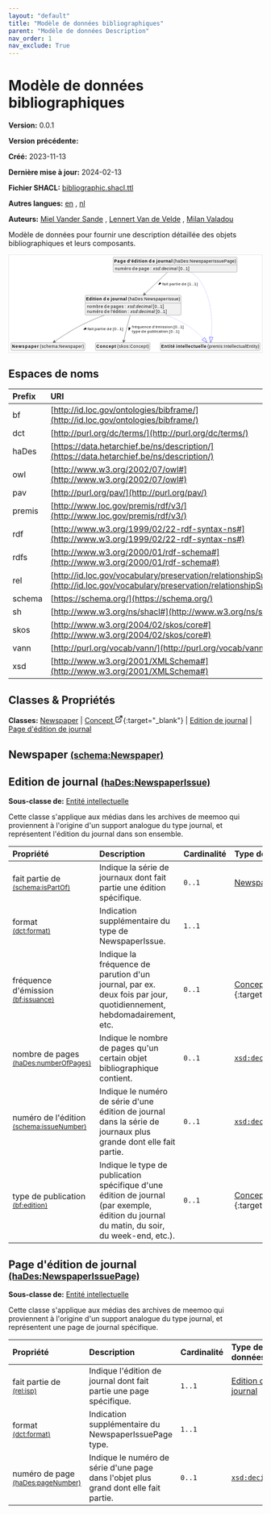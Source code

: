 ```yaml
---
layout: "default"
title: "Modèle de données bibliographiques"
parent: "Modèle de données Description"
nav_order: 1
nav_exclude: True
---
```

<svg xmlns="http://www.w3.org/2000/svg" style="display: none;"><symbol id="svg-external-link" width="24" height="24" viewBox="0 0 24 24" fill="none" stroke="currentColor" stroke-width="2" stroke-linecap="round" stroke-linejoin="round" class="feather feather-external-link"><title id="svg-external-link-title">(external link)</title><path d="M18 13v6a2 2 0 0 1-2 2H5a2 2 0 0 1-2-2V8a2 2 0 0 1 2-2h6"></path><polyline points="15 3 21 3 21 9"></polyline><line x1="10" y1="14" x2="21" y2="3"></line> </symbol></svg>

Modèle de données bibliographiques
====================

**Version:** 0.0.1

**Version précédente:** 

**Créé:** 2023-11-13

**Dernière mise à jour:** 2024-02-13

**Fichier SHACL:** [bibliographic.shacl.ttl](bibliographic.shacl.ttl)

**Autres langues:**
[en](../en)
, [nl](../nl)

**Auteurs:**
[Miel Vander Sande](mailto:miel.vandersande@meemoo.be)
, [Lennert Van de Velde](mailto:lennert.vandevelde@meemoo.be)
, [Milan Valadou](mailto:milan.valadou@meemoo.be)


Modèle de données pour fournir une description détaillée des objets bibliographiques et leurs composants.

<div class="wrap">
  <div class="zoom">
  <svg xmlns="http://www.w3.org/2000/svg" xmlns:xlink="http://www.w3.org/1999/xlink" contentStyleType="text/css" preserveAspectRatio="none" version="1.1" viewBox="0 0 850 326" zoomAndPan="magnify"><defs/><g><a href="#schema%3ANewspaper" target="_top" title="#schema%3ANewspaper" xlink:actuate="onRequest" xlink:href="#schema%3ANewspaper" xlink:show="new" xlink:title="#schema%3ANewspaper" xlink:type="simple"><g id="elem_schema_Newspaper"><rect codeLine="15" fill="#F1F1F1" height="26.2969" id="schema_Newspaper" rx="3.5" ry="3.5" style="stroke:#181818;stroke-width:0.5;" width="248" x="7" y="294"/><text fill="#000000" font-family="sans-serif" font-size="14" font-weight="bold" lengthAdjust="spacing" textLength="90" x="10" y="311.9951">Newspaper</text><text fill="#000000" font-family="sans-serif" font-size="14" lengthAdjust="spacing" textLength="4" x="100" y="311.9951"> </text><text fill="#000000" font-family="sans-serif" font-size="14" lengthAdjust="spacing" textLength="148" x="104" y="311.9951">(schema:Newspaper)</text></g></a><a href="../../terms/fr#skos%3AConcept" target="_top" title="../../terms/fr#skos%3AConcept" xlink:actuate="onRequest" xlink:href="../../terms/fr#skos%3AConcept" xlink:show="new" xlink:title="../../terms/fr#skos%3AConcept" xlink:type="simple"><g id="elem_skos_Concept"><rect codeLine="16" fill="#F1F1F1" height="26.2969" id="skos_Concept" rx="3.5" ry="3.5" style="stroke:#181818;stroke-width:0.5;" width="183" x="290.5" y="294"/><text fill="#000000" font-family="sans-serif" font-size="14" font-weight="bold" lengthAdjust="spacing" textLength="66" x="293.5" y="311.9951">Concept</text><text fill="#000000" font-family="sans-serif" font-size="14" lengthAdjust="spacing" textLength="4" x="359.5" y="311.9951"> </text><text fill="#000000" font-family="sans-serif" font-size="14" lengthAdjust="spacing" textLength="107" x="363.5" y="311.9951">(skos:Concept)</text></g></a><a href="#haDes%3ANewspaperIssue" target="_top" title="#haDes%3ANewspaperIssue" xlink:actuate="onRequest" xlink:href="#haDes%3ANewspaperIssue" xlink:show="new" xlink:title="#haDes%3ANewspaperIssue" xlink:type="simple"><g id="elem_haDes_NewspaperIssue"><rect codeLine="17" fill="#F1F1F1" height="66.8906" id="haDes_NewspaperIssue" rx="3.5" ry="3.5" style="stroke:#181818;stroke-width:0.5;" width="322" x="256" y="135"/><text fill="#000000" font-family="sans-serif" font-size="14" font-weight="bold" lengthAdjust="spacing" textLength="53" x="259" y="152.9951">Edition</text><text fill="#000000" font-family="sans-serif" font-size="14" font-weight="bold" lengthAdjust="spacing" textLength="5" x="312" y="152.9951"> </text><text fill="#000000" font-family="sans-serif" font-size="14" font-weight="bold" lengthAdjust="spacing" textLength="20" x="317" y="152.9951">de</text><text fill="#000000" font-family="sans-serif" font-size="14" font-weight="bold" lengthAdjust="spacing" textLength="5" x="337" y="152.9951"> </text><text fill="#000000" font-family="sans-serif" font-size="14" font-weight="bold" lengthAdjust="spacing" textLength="54" x="342" y="152.9951">journal</text><text fill="#000000" font-family="sans-serif" font-size="14" lengthAdjust="spacing" textLength="4" x="396" y="152.9951"> </text><text fill="#000000" font-family="sans-serif" font-size="14" lengthAdjust="spacing" textLength="175" x="400" y="152.9951">(haDes:NewspaperIssue)</text><line style="stroke:#181818;stroke-width:0.5;" x1="257" x2="577" y1="161.2969" y2="161.2969"/><text fill="#000000" font-family="sans-serif" font-size="14" lengthAdjust="spacing" textLength="54" x="262" y="178.292">nombre</text><text fill="#000000" font-family="sans-serif" font-size="14" lengthAdjust="spacing" textLength="4" x="316" y="178.292"> </text><text fill="#000000" font-family="sans-serif" font-size="14" lengthAdjust="spacing" textLength="18" x="320" y="178.292">de</text><text fill="#000000" font-family="sans-serif" font-size="14" lengthAdjust="spacing" textLength="4" x="338" y="178.292"> </text><text fill="#000000" font-family="sans-serif" font-size="14" lengthAdjust="spacing" textLength="43" x="342" y="178.292">pages</text><text fill="#000000" font-family="sans-serif" font-size="14" lengthAdjust="spacing" textLength="4" x="385" y="178.292"> </text><text fill="#000000" font-family="sans-serif" font-size="14" lengthAdjust="spacing" textLength="5" x="389" y="178.292">:</text><text fill="#000000" font-family="sans-serif" font-size="14" lengthAdjust="spacing" textLength="4" x="394" y="178.292"> </text><text fill="#000000" font-family="sans-serif" font-size="14" font-style="italic" lengthAdjust="spacing" textLength="82" x="398" y="178.292">xsd:decimal</text><text fill="#000000" font-family="sans-serif" font-size="14" lengthAdjust="spacing" textLength="4" x="480" y="178.292"> </text><text fill="#000000" font-family="sans-serif" font-size="14" lengthAdjust="spacing" textLength="36" x="484" y="178.292">[0..1]</text><text fill="#000000" font-family="sans-serif" font-size="14" lengthAdjust="spacing" textLength="54" x="262" y="194.5889">numéro</text><text fill="#000000" font-family="sans-serif" font-size="14" lengthAdjust="spacing" textLength="4" x="316" y="194.5889"> </text><text fill="#000000" font-family="sans-serif" font-size="14" lengthAdjust="spacing" textLength="18" x="320" y="194.5889">de</text><text fill="#000000" font-family="sans-serif" font-size="14" lengthAdjust="spacing" textLength="4" x="338" y="194.5889"> </text><text fill="#000000" font-family="sans-serif" font-size="14" lengthAdjust="spacing" textLength="53" x="342" y="194.5889">l'édition</text><text fill="#000000" font-family="sans-serif" font-size="14" lengthAdjust="spacing" textLength="4" x="395" y="194.5889"> </text><text fill="#000000" font-family="sans-serif" font-size="14" lengthAdjust="spacing" textLength="5" x="399" y="194.5889">:</text><text fill="#000000" font-family="sans-serif" font-size="14" lengthAdjust="spacing" textLength="4" x="404" y="194.5889"> </text><text fill="#000000" font-family="sans-serif" font-size="14" font-style="italic" lengthAdjust="spacing" textLength="82" x="408" y="194.5889">xsd:decimal</text><text fill="#000000" font-family="sans-serif" font-size="14" lengthAdjust="spacing" textLength="4" x="490" y="194.5889"> </text><text fill="#000000" font-family="sans-serif" font-size="14" lengthAdjust="spacing" textLength="36" x="494" y="194.5889">[0..1]</text></g></a><a href="#premis%3AIntellectualEntity" target="_top" title="#premis%3AIntellectualEntity" xlink:actuate="onRequest" xlink:href="#premis%3AIntellectualEntity" xlink:show="new" xlink:title="#premis%3AIntellectualEntity" xlink:type="simple"><g id="elem_premis_IntellectualEntity"><rect codeLine="20" fill="#F1F1F1" height="26.2969" id="premis_IntellectualEntity" rx="3.5" ry="3.5" style="stroke:#181818;stroke-width:0.5;" width="335" x="508.5" y="294"/><text fill="#000000" font-family="sans-serif" font-size="14" font-weight="bold" lengthAdjust="spacing" textLength="45" x="511.5" y="311.9951">Entité</text><text fill="#000000" font-family="sans-serif" font-size="14" font-weight="bold" lengthAdjust="spacing" textLength="5" x="556.5" y="311.9951"> </text><text fill="#000000" font-family="sans-serif" font-size="14" font-weight="bold" lengthAdjust="spacing" textLength="101" x="561.5" y="311.9951">intellectuelle</text><text fill="#000000" font-family="sans-serif" font-size="14" lengthAdjust="spacing" textLength="4" x="662.5" y="311.9951"> </text><text fill="#000000" font-family="sans-serif" font-size="14" lengthAdjust="spacing" textLength="174" x="666.5" y="311.9951">(premis:IntellectualEntity)</text></g></a><a href="#haDes%3ANewspaperIssuePage" target="_top" title="#haDes%3ANewspaperIssuePage" xlink:actuate="onRequest" xlink:href="#haDes%3ANewspaperIssuePage" xlink:show="new" xlink:title="#haDes%3ANewspaperIssuePage" xlink:type="simple"><g id="elem_haDes_NewspaperIssuePage"><rect codeLine="19" fill="#F1F1F1" height="50.5938" id="haDes_NewspaperIssuePage" rx="3.5" ry="3.5" style="stroke:#181818;stroke-width:0.5;" width="416" x="350" y="7"/><text fill="#000000" font-family="sans-serif" font-size="14" font-weight="bold" lengthAdjust="spacing" textLength="39" x="353" y="24.9951">Page</text><text fill="#000000" font-family="sans-serif" font-size="14" font-weight="bold" lengthAdjust="spacing" textLength="5" x="392" y="24.9951"> </text><text fill="#000000" font-family="sans-serif" font-size="14" font-weight="bold" lengthAdjust="spacing" textLength="68" x="397" y="24.9951">d'édition</text><text fill="#000000" font-family="sans-serif" font-size="14" font-weight="bold" lengthAdjust="spacing" textLength="5" x="465" y="24.9951"> </text><text fill="#000000" font-family="sans-serif" font-size="14" font-weight="bold" lengthAdjust="spacing" textLength="20" x="470" y="24.9951">de</text><text fill="#000000" font-family="sans-serif" font-size="14" font-weight="bold" lengthAdjust="spacing" textLength="5" x="490" y="24.9951"> </text><text fill="#000000" font-family="sans-serif" font-size="14" font-weight="bold" lengthAdjust="spacing" textLength="54" x="495" y="24.9951">journal</text><text fill="#000000" font-family="sans-serif" font-size="14" lengthAdjust="spacing" textLength="4" x="549" y="24.9951"> </text><text fill="#000000" font-family="sans-serif" font-size="14" lengthAdjust="spacing" textLength="210" x="553" y="24.9951">(haDes:NewspaperIssuePage)</text><line style="stroke:#181818;stroke-width:0.5;" x1="351" x2="765" y1="33.2969" y2="33.2969"/><text fill="#000000" font-family="sans-serif" font-size="14" lengthAdjust="spacing" textLength="54" x="356" y="50.292">numéro</text><text fill="#000000" font-family="sans-serif" font-size="14" lengthAdjust="spacing" textLength="4" x="410" y="50.292"> </text><text fill="#000000" font-family="sans-serif" font-size="14" lengthAdjust="spacing" textLength="18" x="414" y="50.292">de</text><text fill="#000000" font-family="sans-serif" font-size="14" lengthAdjust="spacing" textLength="4" x="432" y="50.292"> </text><text fill="#000000" font-family="sans-serif" font-size="14" lengthAdjust="spacing" textLength="35" x="436" y="50.292">page</text><text fill="#000000" font-family="sans-serif" font-size="14" lengthAdjust="spacing" textLength="4" x="471" y="50.292"> </text><text fill="#000000" font-family="sans-serif" font-size="14" lengthAdjust="spacing" textLength="5" x="475" y="50.292">:</text><text fill="#000000" font-family="sans-serif" font-size="14" lengthAdjust="spacing" textLength="4" x="480" y="50.292"> </text><text fill="#000000" font-family="sans-serif" font-size="14" font-style="italic" lengthAdjust="spacing" textLength="82" x="484" y="50.292">xsd:decimal</text><text fill="#000000" font-family="sans-serif" font-size="14" lengthAdjust="spacing" textLength="4" x="566" y="50.292"> </text><text fill="#000000" font-family="sans-serif" font-size="14" lengthAdjust="spacing" textLength="36" x="570" y="50.292">[0..1]</text></g></a><g id="link_haDes_NewspaperIssue_premis_IntellectualEntity"><path codeLine="26" d="M528.17,202.02 C550.02,210.38 572.27,220.37 592,232 C621.47,249.37 637.8368,264.6724 652.8668,280.7724 " fill="none" id="haDes_NewspaperIssue-to-premis_IntellectualEntity" style="stroke:#0000FF;stroke-width:1.0;stroke-dasharray:1.0,3.0;"/><polygon fill="none" points="665.15,293.93,657.2527,276.678,648.4809,284.8668,665.15,293.93" style="stroke:#0000FF;stroke-width:1.0;"/></g><g id="link_haDes_NewspaperIssue_schema_Newspaper"><path codeLine="30" d="M320.24,202 C296.86,210.86 272.22,221.07 250,232 C212.02,250.69 175.6176,274.7367 153.0476,290.4167 " fill="none" id="haDes_NewspaperIssue-to-schema_Newspaper" style="stroke:#454645;stroke-width:1.0;"/><polygon fill="#454645" points="148.12,293.84,157.7936,291.9901,152.2263,290.9872,153.2291,285.42,148.12,293.84" style="stroke:#454645;stroke-width:1.0;"/><polygon fill="#000000" points="250.58,250.4038,259.9498,248.7734,257.2019,243.5774,250.58,250.4038" style="stroke:#000000;stroke-width:1.0;"/><text fill="#000000" font-family="sans-serif" font-size="13" lengthAdjust="spacing" textLength="20" x="264" y="252.5669">fait</text><text fill="#000000" font-family="sans-serif" font-size="13" lengthAdjust="spacing" textLength="4" x="284" y="252.5669"> </text><text fill="#000000" font-family="sans-serif" font-size="13" lengthAdjust="spacing" textLength="37" x="288" y="252.5669">partie</text><text fill="#000000" font-family="sans-serif" font-size="13" lengthAdjust="spacing" textLength="4" x="325" y="252.5669"> </text><text fill="#000000" font-family="sans-serif" font-size="13" lengthAdjust="spacing" textLength="16" x="329" y="252.5669">de</text><text fill="#000000" font-family="sans-serif" font-size="13" lengthAdjust="spacing" textLength="4" x="345" y="252.5669"> </text><text fill="#000000" font-family="sans-serif" font-size="13" lengthAdjust="spacing" textLength="34" x="349" y="252.5669">[0..1]</text></g><g id="link_haDes_NewspaperIssue_skos_Concept"><path codeLine="31" d="M407.23,202.17 C404.46,211.75 401.52,222.27 399,232 C393.39,253.7 388.9918,273.3442 385.8318,288.0342 " fill="none" id="haDes_NewspaperIssue-to-skos_Concept" style="stroke:#454645;stroke-width:1.0;"/><polygon fill="#454645" points="384.57,293.9,390.3733,285.9425,385.6215,289.0118,382.5522,284.2601,384.57,293.9" style="stroke:#454645;stroke-width:1.0;"/><polygon fill="#000000" points="402.7909,252.9844,407.8299,244.9184,402.1265,243.4971,402.7909,252.9844" style="stroke:#000000;stroke-width:1.0;"/><text fill="#000000" font-family="sans-serif" font-size="13" lengthAdjust="spacing" textLength="64" x="413" y="245.0669">fréquence</text><text fill="#000000" font-family="sans-serif" font-size="13" lengthAdjust="spacing" textLength="4" x="477" y="245.0669"> </text><text fill="#000000" font-family="sans-serif" font-size="13" lengthAdjust="spacing" textLength="68" x="481" y="245.0669">d'émission</text><text fill="#000000" font-family="sans-serif" font-size="13" lengthAdjust="spacing" textLength="4" x="549" y="245.0669"> </text><text fill="#000000" font-family="sans-serif" font-size="13" lengthAdjust="spacing" textLength="34" x="553" y="245.0669">[0..1]</text><text fill="#000000" font-family="sans-serif" font-size="13" lengthAdjust="spacing" textLength="28" x="413" y="260.1997">type</text><text fill="#000000" font-family="sans-serif" font-size="13" lengthAdjust="spacing" textLength="4" x="441" y="260.1997"> </text><text fill="#000000" font-family="sans-serif" font-size="13" lengthAdjust="spacing" textLength="16" x="445" y="260.1997">de</text><text fill="#000000" font-family="sans-serif" font-size="13" lengthAdjust="spacing" textLength="4" x="461" y="260.1997"> </text><text fill="#000000" font-family="sans-serif" font-size="13" lengthAdjust="spacing" textLength="69" x="465" y="260.1997">publication</text><text fill="#000000" font-family="sans-serif" font-size="13" lengthAdjust="spacing" textLength="4" x="534" y="260.1997"> </text><text fill="#000000" font-family="sans-serif" font-size="13" lengthAdjust="spacing" textLength="34" x="538" y="260.1997">[0..1]</text></g><g id="link_haDes_NewspaperIssuePage_premis_IntellectualEntity"><path codeLine="34" d="M611.58,58.09 C623.65,66.01 635.18,75.94 643,88 C686.75,155.44 682.7251,241.0197 679.2151,276.0397 " fill="none" id="haDes_NewspaperIssuePage-to-premis_IntellectualEntity" style="stroke:#0000FF;stroke-width:1.0;stroke-dasharray:1.0,3.0;"/><polygon fill="none" points="677.42,293.95,685.1852,276.6381,673.245,275.4414,677.42,293.95" style="stroke:#0000FF;stroke-width:1.0;"/></g><g id="link_haDes_NewspaperIssuePage_haDes_NewspaperIssue"><path codeLine="37" d="M532.14,58.08 C509.4,79.69 480.4894,107.1669 455.5594,130.8569 " fill="none" id="haDes_NewspaperIssuePage-to-haDes_NewspaperIssue" style="stroke:#454645;stroke-width:1.0;"/><polygon fill="#454645" points="451.21,134.99,460.4895,131.69,454.8345,131.5458,454.9788,125.8907,451.21,134.99" style="stroke:#454645;stroke-width:1.0;"/><polygon fill="#000000" points="502.3756,100.0108,510.9568,95.9102,506.9076,91.6495,502.3756,100.0108" style="stroke:#000000;stroke-width:1.0;"/><text fill="#000000" font-family="sans-serif" font-size="13" lengthAdjust="spacing" textLength="20" x="515" y="101.0669">fait</text><text fill="#000000" font-family="sans-serif" font-size="13" lengthAdjust="spacing" textLength="4" x="535" y="101.0669"> </text><text fill="#000000" font-family="sans-serif" font-size="13" lengthAdjust="spacing" textLength="37" x="539" y="101.0669">partie</text><text fill="#000000" font-family="sans-serif" font-size="13" lengthAdjust="spacing" textLength="4" x="576" y="101.0669"> </text><text fill="#000000" font-family="sans-serif" font-size="13" lengthAdjust="spacing" textLength="16" x="580" y="101.0669">de</text><text fill="#000000" font-family="sans-serif" font-size="13" lengthAdjust="spacing" textLength="4" x="596" y="101.0669"> </text><text fill="#000000" font-family="sans-serif" font-size="13" lengthAdjust="spacing" textLength="34" x="600" y="101.0669">[1..1]</text></g></g></svg>
  </div>
</div>

## Espaces de noms

| Prefix | URI      |
| :----- | :------- |
| bf     | [http://id.loc.gov/ontologies/bibframe/](http://id.loc.gov/ontologies/bibframe/) |
| dct     | [http://purl.org/dc/terms/](http://purl.org/dc/terms/) |
| haDes     | [https://data.hetarchief.be/ns/description/](https://data.hetarchief.be/ns/description/) |
| owl     | [http://www.w3.org/2002/07/owl#](http://www.w3.org/2002/07/owl#) |
| pav     | [http://purl.org/pav/](http://purl.org/pav/) |
| premis     | [http://www.loc.gov/premis/rdf/v3/](http://www.loc.gov/premis/rdf/v3/) |
| rdf     | [http://www.w3.org/1999/02/22-rdf-syntax-ns#](http://www.w3.org/1999/02/22-rdf-syntax-ns#) |
| rdfs     | [http://www.w3.org/2000/01/rdf-schema#](http://www.w3.org/2000/01/rdf-schema#) |
| rel     | [http://id.loc.gov/vocabulary/preservation/relationshipSubType/](http://id.loc.gov/vocabulary/preservation/relationshipSubType/) |
| schema     | [https://schema.org/](https://schema.org/) |
| sh     | [http://www.w3.org/ns/shacl#](http://www.w3.org/ns/shacl#) |
| skos     | [http://www.w3.org/2004/02/skos/core#](http://www.w3.org/2004/02/skos/core#) |
| vann     | [http://purl.org/vocab/vann/](http://purl.org/vocab/vann/) |
| xsd     | [http://www.w3.org/2001/XMLSchema#](http://www.w3.org/2001/XMLSchema#) |

## Classes & Propriétés

**Classes:** 
 [Newspaper](#schema%3ANewspaper) |  [Concept <svg class="svg-external-link" viewBox="0 0 24 24" aria-labelledby="svg-external-link-title"><use xlink:href="#svg-external-link"></use></svg>](../../terms/fr#skos%3AConcept){:target="_blank"} |  [Edition de journal](#haDes%3ANewspaperIssue) |  [Page d'édition de journal](#haDes%3ANewspaperIssuePage)
## <a id="schema%3ANewspaper"></a>Newspaper <small>[(schema:Newspaper)](https://schema.org/Newspaper)</small>





## <a id="haDes%3ANewspaperIssue"></a>Edition de journal <small>[(haDes:NewspaperIssue)](https://data.hetarchief.be/ns/description/NewspaperIssue)</small>


**Sous-classe de:** 
[Entité intellectuelle](#premis%3AIntellectualEntity)

Cette classe s'applique aux médias dans les archives de meemoo qui proviennent à l'origine d'un support analogue du type journal, et représentent l'édition du journal dans son ensemble.

| Propriété | Description | Cardinalité | Type de données |
| :------ | :---------- | :---------- | :------- |
| <a id='schema%3AisPartOf'></a>fait partie de <br> <small>[(schema:isPartOf)](https://schema.org/isPartOf)</small> | Indique la série de journaux dont fait partie une édition spécifique. | `0..1` | [Newspaper](#schema%3ANewspaper)  |
| <a id='dct%3Aformat'></a>format <br> <small>[(dct:format)](http://purl.org/dc/terms/format)</small> | Indication supplémentaire du type de NewspaperIssue. | `1..1` |   |
| <a id='bf%3Aissuance'></a>fréquence d'émission <br> <small>[(bf:issuance)](http://id.loc.gov/ontologies/bibframe/issuance)</small> | Indique la fréquence de parution d'un journal, par ex. deux fois par jour, quotidiennement, hebdomadairement, etc. | `0..1` | [Concept <svg class="svg-external-link" viewBox="0 0 24 24" aria-labelledby="svg-external-link-title"><use xlink:href="#svg-external-link"></use></svg>](../../terms/fr#skos%3AConcept){:target="_blank"}  |
| <a id='haDes%3AnumberOfPages'></a>nombre de pages <br> <small>[(haDes:numberOfPages)](https://data.hetarchief.be/ns/description/numberOfPages)</small> | Indique le nombre de pages qu'un certain objet bibliographique contient. | `0..1` | [`xsd:decimal`](http://www.w3.org/2001/XMLSchema#decimal)  |
| <a id='schema%3AissueNumber'></a>numéro de l'édition <br> <small>[(schema:issueNumber)](https://schema.org/issueNumber)</small> | Indique le numéro de série d'une édition de journal dans la série de journaux plus grande dont elle fait partie. | `0..1` | [`xsd:decimal`](http://www.w3.org/2001/XMLSchema#decimal)  |
| <a id='bf%3Aedition'></a>type de publication <br> <small>[(bf:edition)](http://id.loc.gov/ontologies/bibframe/edition)</small> | Indique le type de publication spécifique d'une édition de journal (par exemple, édition du journal du matin, du soir, du week-end, etc.). | `0..1` | [Concept <svg class="svg-external-link" viewBox="0 0 24 24" aria-labelledby="svg-external-link-title"><use xlink:href="#svg-external-link"></use></svg>](../../terms/fr#skos%3AConcept){:target="_blank"}  |



## <a id="haDes%3ANewspaperIssuePage"></a>Page d'édition de journal <small>[(haDes:NewspaperIssuePage)](https://data.hetarchief.be/ns/description/NewspaperIssuePage)</small>


**Sous-classe de:** 
[Entité intellectuelle](#premis%3AIntellectualEntity)

Cette classe s'applique aux médias des archives de meemoo qui proviennent à l'origine d'un support analogue du type journal, et représentent une page de journal spécifique.

| Propriété | Description | Cardinalité | Type de données |
| :------ | :---------- | :---------- | :------- |
| <a id='rel%3Aisp'></a>fait partie de <br> <small>[(rel:isp)](http://id.loc.gov/vocabulary/preservation/relationshipSubType/isp)</small> | Indique l'édition de journal dont fait partie une page spécifique. | `1..1` | [Edition de journal](#haDes%3ANewspaperIssue)  |
| <a id='dct%3Aformat'></a>format <br> <small>[(dct:format)](http://purl.org/dc/terms/format)</small> | Indication supplémentaire du NewspaperIssuePage type. | `1..1` |   |
| <a id='haDes%3ApageNumber'></a>numéro de page <br> <small>[(haDes:pageNumber)](https://data.hetarchief.be/ns/description/pageNumber)</small> | Indique le numéro de série d'une page dans l'objet plus grand dont elle fait partie. | `0..1` | [`xsd:decimal`](http://www.w3.org/2001/XMLSchema#decimal)  |



[^1]: Étiquettes de langue uniques requises
<style>
.zoom > svg {
    width: 100%;
    height: auto;
    background-color: #fff;
}

.zoom > svg text{
   -webkit-user-select: none;
   -moz-user-select: none;
   -ms-user-select: none;
   user-select: none;
}

.wrap {
  overflow: hidden;
  border: 1px solid #E6E6E6;
}

.zoom {
  position: relative;
}

.zoom:hover {
  transform: scale(2.0); cursor: grab;
}
.svg-external-link {
  width: 16px;
  height: 16px;
}
</style>
<script>
var svg = document.querySelector('svg[zoomAndPan="magnify"]');
var zoomDiv = document.querySelector('.zoom');
zoomDiv.addEventListener('mouseleave', onMouseOutZoomDiv);
if (window.PointerEvent) {
  svg.addEventListener('pointerdown', onPointerDown);
  svg.addEventListener('pointerup', onPointerUp);
  svg.addEventListener('pointerleave', onPointerUp); 
  svg.addEventListener('pointermove', onPointerMove); 
} else {

  svg.addEventListener('mousedown', onPointerDown); 
  svg.addEventListener('mouseup', onPointerUp); 
  svg.addEventListener('mouseleave', onPointerUp); 
  svg.addEventListener('mousemove', onPointerMove); 

  svg.addEventListener('touchstart', onPointerDown);
  svg.addEventListener('touchend', onPointerUp);
  svg.addEventListener('touchmove', onPointerMove); 
}

function getPointFromEvent (event) {
  var point = {x:0, y:0};
  if (event.targetTouches) {
    point.x = event.targetTouches[0].clientX;
    point.y = event.targetTouches[0].clientY;
  } else {
    point.x = event.clientX;
    point.y = event.clientY;
  }
  
  return point;
}

var isPointerDown = false;

var pointerOrigin = {
  x: 0,
  y: 0
};

function onPointerDown(event) {
  isPointerDown = true; 
  
  var pointerPosition = getPointFromEvent(event);
  pointerOrigin.x = pointerPosition.x;
  pointerOrigin.y = pointerPosition.y;
}

var originalViewBoxString = svg.getAttribute('viewBox');
var originalViewBoxList= svg.viewBox.baseVal;

var originalViewBox = {
    x: originalViewBoxList.x,
    y: originalViewBoxList.y,
    width: originalViewBoxList.width,
    height: originalViewBoxList.height
};

var viewBox = structuredClone(originalViewBox);
console.log(viewBox);
var newViewBox = {
  x: 0,
  y: 0
};

var ratio = viewBox.width / svg.getBoundingClientRect().width;
window.addEventListener('resize', function() {
  ratio = viewBox.width / svg.getBoundingClientRect().width;
});

function onPointerMove (event) {
  if (!isPointerDown) {
    return;
  }
  event.preventDefault();

  var pointerPosition = getPointFromEvent(event);

  newViewBox.x = viewBox.x - ((pointerPosition.x - pointerOrigin.x) * ratio);
  newViewBox.y = viewBox.y - ((pointerPosition.y - pointerOrigin.y) * ratio);

  var viewBoxString = `${newViewBox.x} ${newViewBox.y} ${viewBox.width} ${viewBox.height}`;
  svg.setAttribute('viewBox', viewBoxString);
}

function onPointerUp() {
  isPointerDown = false;

  viewBox.x = newViewBox.x;
  viewBox.y = newViewBox.y;
}
function onMouseOutZoomDiv(event) {

  var viewBoxString = structuredClone(originalViewBoxString);
  viewBox.x = 0;
  viewBox.y = 0;
  svg.setAttribute('viewBox', originalViewBoxString);
}

</script>
